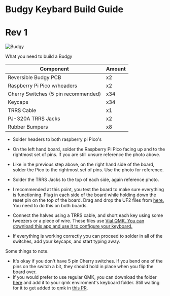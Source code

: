 # Budgy Keybard Build Guide

# Rev 1

![Budgy](https://i.imgur.com/2iLX4xt.jpg)

What you need to build a Budgy


| Component | Amount |
|--|--|
| Reversible Budgy PCB | x2 |
| Raspberry Pi Pico w/headers | x2 |
| Cherry Switches (5 pin recommended) | x34 |
| Keycaps | x34 |
| TRRS Cable | x1 |
| PJ-320A TRRS Jacks | x2 |
| Rubber Bumpers | x8 |


- Solder headers to both raspberry pi Pico's

- On the left hand board, solder the Raspberry Pi Pico facing up and to the rightmost set of pins. If you are still unsure reference the photo above.

- Like in the previous step above, on the right hand side of the board, solder the Pico to the rightmost set of pins. Use the photo for reference. 

- Solder the TRRS Jacks to the top of each side, again reference photo. 

- I recommended at this point, you test the board to make sure everything is functioning. Plug in each side of the board while holding down the reset pin on the top of the board. Drag and drop the UF2 files from [here.](https://github.com/doesntfazer/Keyboard-Dweebs-Firmware-repository/tree/main/VIAL-QMK/Crowboard_uf2) You need to do this on both boards.

- Connect the halves using a TRRS cable, and short each key using some tweezers or a piece of wire. These files use [Vial QMK. You can download this app and use it to configure your keyboard.](https://get.vial.today/download/)

- If everything is working correctly you can proceed to solder in all of the switches, add your keycaps, and start typing away.


Some things to note. 
- It's okay if you don't have 5 pin Cherry switches. If you bend one of the pins on the switch a bit, they should hold in place when you flip the board over.
- If you would prefer to use regular QMK, you can download the folder [here](https://github.com/doesntfazer/Keyboard-Dweebs-Firmware-repository/tree/main/QMK/budgy) and add it to your qmk enviroment's keyboard folder. Still waiting for it to get added to qmk in [this PR](https://github.com/qmk/qmk_firmware/pull/19141). 

